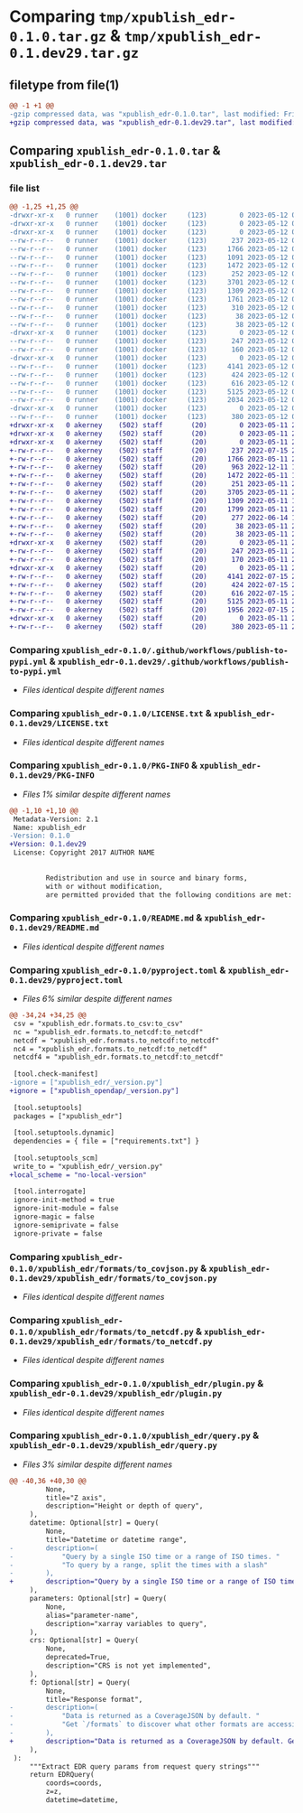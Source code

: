# Comparing `tmp/xpublish_edr-0.1.0.tar.gz` & `tmp/xpublish_edr-0.1.dev29.tar.gz`

## filetype from file(1)

```diff
@@ -1 +1 @@
-gzip compressed data, was "xpublish_edr-0.1.0.tar", last modified: Fri May 12 07:55:59 2023, max compression
+gzip compressed data, was "xpublish_edr-0.1.dev29.tar", last modified: Thu May 11 20:52:52 2023, max compression
```

## Comparing `xpublish_edr-0.1.0.tar` & `xpublish_edr-0.1.dev29.tar`

### file list

```diff
@@ -1,25 +1,25 @@
-drwxr-xr-x   0 runner    (1001) docker     (123)        0 2023-05-12 07:55:59.820466 xpublish_edr-0.1.0/
-drwxr-xr-x   0 runner    (1001) docker     (123)        0 2023-05-12 07:55:59.816466 xpublish_edr-0.1.0/.github/
-drwxr-xr-x   0 runner    (1001) docker     (123)        0 2023-05-12 07:55:59.820466 xpublish_edr-0.1.0/.github/workflows/
--rw-r--r--   0 runner    (1001) docker     (123)      237 2023-05-12 07:55:50.000000 xpublish_edr-0.1.0/.github/workflows/pre-commit.yml
--rw-r--r--   0 runner    (1001) docker     (123)     1766 2023-05-12 07:55:50.000000 xpublish_edr-0.1.0/.github/workflows/publish-to-pypi.yml
--rw-r--r--   0 runner    (1001) docker     (123)     1091 2023-05-12 07:55:50.000000 xpublish_edr-0.1.0/.github/workflows/tests.yml
--rw-r--r--   0 runner    (1001) docker     (123)     1472 2023-05-12 07:55:50.000000 xpublish_edr-0.1.0/LICENSE.txt
--rw-r--r--   0 runner    (1001) docker     (123)      252 2023-05-12 07:55:50.000000 xpublish_edr-0.1.0/MANIFEST.in
--rw-r--r--   0 runner    (1001) docker     (123)     3701 2023-05-12 07:55:59.820466 xpublish_edr-0.1.0/PKG-INFO
--rw-r--r--   0 runner    (1001) docker     (123)     1309 2023-05-12 07:55:50.000000 xpublish_edr-0.1.0/README.md
--rw-r--r--   0 runner    (1001) docker     (123)     1761 2023-05-12 07:55:50.000000 xpublish_edr-0.1.0/pyproject.toml
--rw-r--r--   0 runner    (1001) docker     (123)      310 2023-05-12 07:55:50.000000 xpublish_edr-0.1.0/requirements-dev.txt
--rw-r--r--   0 runner    (1001) docker     (123)       38 2023-05-12 07:55:50.000000 xpublish_edr-0.1.0/requirements.txt
--rw-r--r--   0 runner    (1001) docker     (123)       38 2023-05-12 07:55:59.820466 xpublish_edr-0.1.0/setup.cfg
-drwxr-xr-x   0 runner    (1001) docker     (123)        0 2023-05-12 07:55:59.820466 xpublish_edr-0.1.0/xpublish_edr/
--rw-r--r--   0 runner    (1001) docker     (123)      247 2023-05-12 07:55:50.000000 xpublish_edr-0.1.0/xpublish_edr/__init__.py
--rw-r--r--   0 runner    (1001) docker     (123)      160 2023-05-12 07:55:59.000000 xpublish_edr-0.1.0/xpublish_edr/_version.py
-drwxr-xr-x   0 runner    (1001) docker     (123)        0 2023-05-12 07:55:59.820466 xpublish_edr-0.1.0/xpublish_edr/formats/
--rw-r--r--   0 runner    (1001) docker     (123)     4141 2023-05-12 07:55:50.000000 xpublish_edr-0.1.0/xpublish_edr/formats/to_covjson.py
--rw-r--r--   0 runner    (1001) docker     (123)      424 2023-05-12 07:55:50.000000 xpublish_edr-0.1.0/xpublish_edr/formats/to_csv.py
--rw-r--r--   0 runner    (1001) docker     (123)      616 2023-05-12 07:55:50.000000 xpublish_edr-0.1.0/xpublish_edr/formats/to_netcdf.py
--rw-r--r--   0 runner    (1001) docker     (123)     5125 2023-05-12 07:55:50.000000 xpublish_edr-0.1.0/xpublish_edr/plugin.py
--rw-r--r--   0 runner    (1001) docker     (123)     2034 2023-05-12 07:55:50.000000 xpublish_edr-0.1.0/xpublish_edr/query.py
-drwxr-xr-x   0 runner    (1001) docker     (123)        0 2023-05-12 07:55:59.820466 xpublish_edr-0.1.0/xpublish_edr.egg-info/
--rw-r--r--   0 runner    (1001) docker     (123)      380 2023-05-12 07:55:59.000000 xpublish_edr-0.1.0/xpublish_edr.egg-info/SOURCES.txt
+drwxr-xr-x   0 akerney    (502) staff       (20)        0 2023-05-11 20:52:52.427673 xpublish_edr-0.1.dev29/
+drwxr-xr-x   0 akerney    (502) staff       (20)        0 2023-05-11 20:52:52.419377 xpublish_edr-0.1.dev29/.github/
+drwxr-xr-x   0 akerney    (502) staff       (20)        0 2023-05-11 20:52:52.423488 xpublish_edr-0.1.dev29/.github/workflows/
+-rw-r--r--   0 akerney    (502) staff       (20)      237 2022-07-15 20:50:57.000000 xpublish_edr-0.1.dev29/.github/workflows/pre-commit.yml
+-rw-r--r--   0 akerney    (502) staff       (20)     1766 2023-05-11 20:47:24.000000 xpublish_edr-0.1.dev29/.github/workflows/publish-to-pypi.yml
+-rw-r--r--   0 akerney    (502) staff       (20)      963 2022-12-11 16:56:31.000000 xpublish_edr-0.1.dev29/.github/workflows/tests.yml
+-rw-r--r--   0 akerney    (502) staff       (20)     1472 2022-05-11 10:40:36.000000 xpublish_edr-0.1.dev29/LICENSE.txt
+-rw-r--r--   0 akerney    (502) staff       (20)      251 2023-05-11 20:51:17.000000 xpublish_edr-0.1.dev29/MANIFEST.in
+-rw-r--r--   0 akerney    (502) staff       (20)     3705 2023-05-11 20:52:52.427112 xpublish_edr-0.1.dev29/PKG-INFO
+-rw-r--r--   0 akerney    (502) staff       (20)     1309 2022-05-11 12:12:08.000000 xpublish_edr-0.1.dev29/README.md
+-rw-r--r--   0 akerney    (502) staff       (20)     1799 2023-05-11 20:51:01.000000 xpublish_edr-0.1.dev29/pyproject.toml
+-rw-r--r--   0 akerney    (502) staff       (20)      277 2022-06-14 16:26:23.000000 xpublish_edr-0.1.dev29/requirements-dev.txt
+-rw-r--r--   0 akerney    (502) staff       (20)       38 2023-05-11 20:48:24.000000 xpublish_edr-0.1.dev29/requirements.txt
+-rw-r--r--   0 akerney    (502) staff       (20)       38 2023-05-11 20:52:52.427803 xpublish_edr-0.1.dev29/setup.cfg
+drwxr-xr-x   0 akerney    (502) staff       (20)        0 2023-05-11 20:52:52.424976 xpublish_edr-0.1.dev29/xpublish_edr/
+-rw-r--r--   0 akerney    (502) staff       (20)      247 2023-05-11 20:46:59.000000 xpublish_edr-0.1.dev29/xpublish_edr/__init__.py
+-rw-r--r--   0 akerney    (502) staff       (20)      170 2023-05-11 20:52:52.000000 xpublish_edr-0.1.dev29/xpublish_edr/_version.py
+drwxr-xr-x   0 akerney    (502) staff       (20)        0 2023-05-11 20:52:52.426107 xpublish_edr-0.1.dev29/xpublish_edr/formats/
+-rw-r--r--   0 akerney    (502) staff       (20)     4141 2022-07-15 20:50:57.000000 xpublish_edr-0.1.dev29/xpublish_edr/formats/to_covjson.py
+-rw-r--r--   0 akerney    (502) staff       (20)      424 2022-07-15 20:43:58.000000 xpublish_edr-0.1.dev29/xpublish_edr/formats/to_csv.py
+-rw-r--r--   0 akerney    (502) staff       (20)      616 2022-07-15 20:43:58.000000 xpublish_edr-0.1.dev29/xpublish_edr/formats/to_netcdf.py
+-rw-r--r--   0 akerney    (502) staff       (20)     5125 2023-05-11 20:46:59.000000 xpublish_edr-0.1.dev29/xpublish_edr/plugin.py
+-rw-r--r--   0 akerney    (502) staff       (20)     1956 2022-07-15 20:43:58.000000 xpublish_edr-0.1.dev29/xpublish_edr/query.py
+drwxr-xr-x   0 akerney    (502) staff       (20)        0 2023-05-11 20:52:52.426490 xpublish_edr-0.1.dev29/xpublish_edr.egg-info/
+-rw-r--r--   0 akerney    (502) staff       (20)      380 2023-05-11 20:52:52.000000 xpublish_edr-0.1.dev29/xpublish_edr.egg-info/SOURCES.txt
```

### Comparing `xpublish_edr-0.1.0/.github/workflows/publish-to-pypi.yml` & `xpublish_edr-0.1.dev29/.github/workflows/publish-to-pypi.yml`

 * *Files identical despite different names*

### Comparing `xpublish_edr-0.1.0/LICENSE.txt` & `xpublish_edr-0.1.dev29/LICENSE.txt`

 * *Files identical despite different names*

### Comparing `xpublish_edr-0.1.0/PKG-INFO` & `xpublish_edr-0.1.dev29/PKG-INFO`

 * *Files 1% similar despite different names*

```diff
@@ -1,10 +1,10 @@
 Metadata-Version: 2.1
 Name: xpublish_edr
-Version: 0.1.0
+Version: 0.1.dev29
 License: Copyright 2017 AUTHOR NAME
         
         
         Redistribution and use in source and binary forms,
         with or without modification,
         are permitted provided that the following conditions are met:
```

### Comparing `xpublish_edr-0.1.0/README.md` & `xpublish_edr-0.1.dev29/README.md`

 * *Files identical despite different names*

### Comparing `xpublish_edr-0.1.0/pyproject.toml` & `xpublish_edr-0.1.dev29/pyproject.toml`

 * *Files 6% similar despite different names*

```diff
@@ -34,24 +34,25 @@
 csv = "xpublish_edr.formats.to_csv:to_csv"
 nc = "xpublish_edr.formats.to_netcdf:to_netcdf"
 netcdf = "xpublish_edr.formats.to_netcdf:to_netcdf"
 nc4 = "xpublish_edr.formats.to_netcdf:to_netcdf"
 netcdf4 = "xpublish_edr.formats.to_netcdf:to_netcdf"
 
 [tool.check-manifest]
-ignore = ["xpublish_edr/_version.py"]
+ignore = ["xpublish_opendap/_version.py"]
 
 [tool.setuptools]
 packages = ["xpublish_edr"]
 
 [tool.setuptools.dynamic]
 dependencies = { file = ["requirements.txt"] }
 
 [tool.setuptools_scm]
 write_to = "xpublish_edr/_version.py"
+local_scheme = "no-local-version"
 
 [tool.interrogate]
 ignore-init-method = true
 ignore-init-module = false
 ignore-magic = false
 ignore-semiprivate = false
 ignore-private = false
```

### Comparing `xpublish_edr-0.1.0/xpublish_edr/formats/to_covjson.py` & `xpublish_edr-0.1.dev29/xpublish_edr/formats/to_covjson.py`

 * *Files identical despite different names*

### Comparing `xpublish_edr-0.1.0/xpublish_edr/formats/to_netcdf.py` & `xpublish_edr-0.1.dev29/xpublish_edr/formats/to_netcdf.py`

 * *Files identical despite different names*

### Comparing `xpublish_edr-0.1.0/xpublish_edr/plugin.py` & `xpublish_edr-0.1.dev29/xpublish_edr/plugin.py`

 * *Files identical despite different names*

### Comparing `xpublish_edr-0.1.0/xpublish_edr/query.py` & `xpublish_edr-0.1.dev29/xpublish_edr/query.py`

 * *Files 3% similar despite different names*

```diff
@@ -40,36 +40,30 @@
         None,
         title="Z axis",
         description="Height or depth of query",
     ),
     datetime: Optional[str] = Query(
         None,
         title="Datetime or datetime range",
-        description=(
-            "Query by a single ISO time or a range of ISO times. "
-            "To query by a range, split the times with a slash"
-        ),
+        description="Query by a single ISO time or a range of ISO times. To query by a range, split the times with a slash",
     ),
     parameters: Optional[str] = Query(
         None,
         alias="parameter-name",
         description="xarray variables to query",
     ),
     crs: Optional[str] = Query(
         None,
         deprecated=True,
         description="CRS is not yet implemented",
     ),
     f: Optional[str] = Query(
         None,
         title="Response format",
-        description=(
-            "Data is returned as a CoverageJSON by default. "
-            "Get `/formats` to discover what other formats are accessible"
-        ),
+        description="Data is returned as a CoverageJSON by default. Get `/formats` to discover what other formats are accessible",
     ),
 ):
     """Extract EDR query params from request query strings"""
     return EDRQuery(
         coords=coords,
         z=z,
         datetime=datetime,
```

